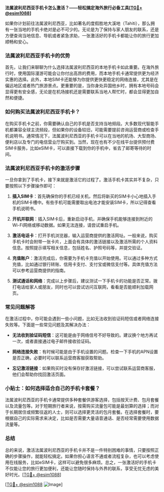 **法属波利尼西亚手机卡怎么激活？——轻松搞定海外旅行必备工具[[TG💪+ @esim1088](https://t.me/s/esim1088)]**

如果你计划前往法属波利尼西亚，比如著名的度假胜地大溪地（Tahiti），那么拥有一张当地的手机卡绝对是必不可少的。无论是为了保持与家人朋友的联系，还是方便查询当地信息、导航或者紧急求助，一张激活好的手机卡都能让你的旅行更加顺畅和安心。

### 法属波利尼西亚手机卡的优势

首先，让我们来聊聊为什么选择法属波利尼西亚的本地手机卡如此重要。在海外旅行时，使用国际漫游可能会让你付出高昂的费用，而本地手机卡通常提供更为经济实惠的选择。此外，本地SIM卡还能够为你提供更快更稳定的网络连接，尤其是在偏远地区或者热门旅游景点。更重要的是，当你身处异国他乡时，拥有本地号码会显得更有安全感，无论是在机场接机还是需要联系当地人帮忙时，都会显得更加自然和便捷。

### 如何购买法属波利尼西亚手机卡？

在购买手机卡之前，你需要确认自己的手机是否支持当地频段。大多数现代智能手机都兼容全球主流频段，但如果你的设备较旧，可能需要提前咨询运营商或检查手机说明书。通常情况下，法属波利尼西亚的手机卡可以在当地的机场、大型商场、便利店以及专门的电信营业厅购买到。当然，现在也有不少在线平台提供预付费SIM卡服务，比如eSIM卡，可以直接下载到你的手机中，省去了邮寄等待的时间。

### 法属波利尼西亚手机卡的激活步骤

一旦你拿到了手机卡，接下来就是激活它的过程了。激活手机卡其实并不复杂，只要按照以下步骤操作即可：

1. **插入SIM卡**：首先确保你的手机已经关机，然后将新买的SIM卡小心地插入手机的SIM卡槽中。有些手机可能需要取出电池才能安装SIM卡，所以记得查看手机说明书。

2. **开机并联网**：插入SIM卡后，重新启动手机，并确保手机能够连接到附近的Wi-Fi网络或移动数据。如果无法连接，请尝试重启手机。

3. **激活电话卡**：打开手机浏览器，输入运营商提供的激活网址。一般来说，购买手机卡时会附带一张卡片，上面会有具体的激活链接以及激活所需的个人资料信息。按照提示填写相关信息，包括姓名、护照号码等，并提交验证。

4. **充值账户**：激活完成后，你需要为手机卡充值以开始使用。可以通过多种方式充值，比如通过银行转账、信用卡支付、支付宝或微信支付等。具体充值方法可以参考运营商提供的指南。

5. **测试通话和网络**：完成以上步骤后，建议测试一下手机卡的功能是否正常。拨打电话给家人或朋友，同时也可以尝试访问互联网，看看是否能顺利加载网页。

### 常见问题解答

在激活过程中，你可能会遇到一些小问题，比如无法收到验证码短信或者网络连接失败等。下面是一些常见问题及其解决办法：

- **无法收到验证码短信**：这可能是由于网络信号不好导致的。建议换个地方再试一次，或者直接通过电子邮件接收验证码。
  
- **网络连接失败**：有时候可能是由于手机设置的问题。检查一下手机的APN设置是否正确，必要时可以联系运营商客服获取帮助。

- **忘记激活链接**：如果购买时没有保存好激活链接，可以尝试联系运营商客服，他们会帮助你找回激活页面。

### 小贴士：如何选择适合自己的手机卡套餐？

法属波利尼西亚的手机卡通常提供多种套餐供游客选择，包括按天计费、包月套餐以及流量包等。对于短期旅行者来说，按需购买流量包可能是最划算的选择；而对于长期居住或频繁往返的人士，则可以选择更灵活的包月套餐。在选择套餐时，要根据自己的实际需求来决定，比如是否需要大量语音通话、是否经常需要使用数据流量等。

### 总结

总的来说，激活法属波利尼西亚的手机卡并不是一件特别困难的事情，只要按照正确的步骤操作，就能轻松搞定。如果你担心语言不通或者流程复杂，也可以考虑使用在线服务，比如eSIM卡，这样可以避免很多麻烦。总之，一张激活好的手机卡不仅能让您的旅行更加便利，还能让您随时保持与外界的联系，享受无忧无虑的美好时光。[[TG💪+ @esim1088](https://t.me/s/esim1088)]

[[TG💪+ @esim1088](https://t.me/s/esim1088) ![Image](https://i.postimg.cc/4NQfJmqS/Snipaste-2025-05-13-00-14-12.png)]